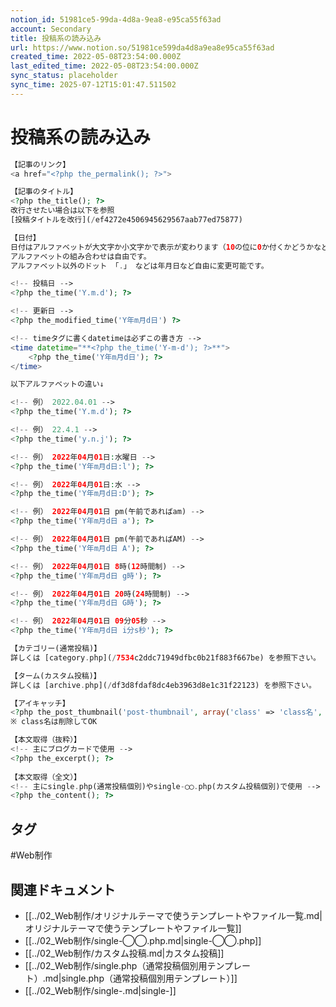 ```yaml
---
notion_id: 51981ce5-99da-4d8a-9ea8-e95ca55f63ad
account: Secondary
title: 投稿系の読み込み
url: https://www.notion.so/51981ce599da4d8a9ea8e95ca55f63ad
created_time: 2022-05-08T23:54:00.000Z
last_edited_time: 2022-05-08T23:54:00.000Z
sync_status: placeholder
sync_time: 2025-07-12T15:01:47.511502
---
```

# 投稿系の読み込み

```php
【記事のリンク】
<a href="<?php the_permalink(); ?>">

【記事のタイトル】
<?php the_title(); ?>
改行させたい場合は以下を参照
[投稿タイトルを改行](/ef4272e4506945629567aab77ed75877)

【日付】
日付はアルファベットが大文字か小文字かで表示が変わります（10の位に0か付くかどうかなど）
アルファベットの組み合わせは自由です。
アルファベット以外のドット 「.」 などは年月日など自由に変更可能です。

<!-- 投稿日 -->
<?php the_time('Y.m.d'); ?>

<!-- 更新日 -->
<?php the_modified_time('Y年m月d日') ?>

<!-- timeタグに書くdatetimeは必ずこの書き方 -->
<time datetime="**<?php the_time('Y-m-d'); ?>**">
	<?php the_time('Y年m月d日'); ?>
</time>

以下アルファベットの違い↓

<!-- 例） 2022.04.01 -->
<?php the_time('Y.m.d'); ?>

<!-- 例） 22.4.1 -->
<?php the_time('y.n.j'); ?> 

<!-- 例） 2022年04月01日:水曜日 -->
<?php the_time('Y年m月d日:l'); ?>

<!-- 例） 2022年04月01日:水 -->
<?php the_time('Y年m月d日:D'); ?>

<!-- 例） 2022年04月01日 pm(午前であればam) -->
<?php the_time('Y年m月d日 a'); ?>

<!-- 例） 2022年04月01日 pm(午前であればAM) -->
<?php the_time('Y年m月d日 A'); ?>

<!-- 例） 2022年04月01日 8時(12時間制) -->
<?php the_time('Y年m月d日 g時'); ?>

<!-- 例） 2022年04月01日 20時(24時間制) -->
<?php the_time('Y年m月d日 G時'); ?>

<!-- 例） 2022年04月01日 09分05秒 -->
<?php the_time('Y年m月d日 i分s秒'); ?>

【カテゴリー(通常投稿)】
詳しくは [category.php](/7534c2ddc71949dfbc0b21f883f667be) を参照下さい。

【ターム(カスタム投稿)】
詳しくは [archive.php](/df3d8fdaf8dc4eb3963d8e1c31f22123) を参照下さい。

【アイキャッチ】
<?php the_post_thumbnail('post-thumbnail', array('class' => 'class名', 'alt' => the_title_attribute('echo=0'))); ?>
※ class名は削除してOK

【本文取得（抜粋）】
<!-- 主にブログカードで使用 -->
<?php the_excerpt(); ?>
  
【本文取得（全文）】
<!-- 主にsingle.php(通常投稿個別)やsingle-◯◯.php(カスタム投稿個別)で使用 -->
<?php the_content(); ?>
```

## タグ

#Web制作 

## 関連ドキュメント

- [[../02_Web制作/オリジナルテーマで使うテンプレートやファイル一覧.md|オリジナルテーマで使うテンプレートやファイル一覧]]
- [[../02_Web制作/single-◯◯.php.md|single-◯◯.php]]
- [[../02_Web制作/カスタム投稿.md|カスタム投稿]]
- [[../02_Web制作/single.php（通常投稿個別用テンプレート）.md|single.php（通常投稿個別用テンプレート）]]
- [[../02_Web制作/single-.md|single-]]
